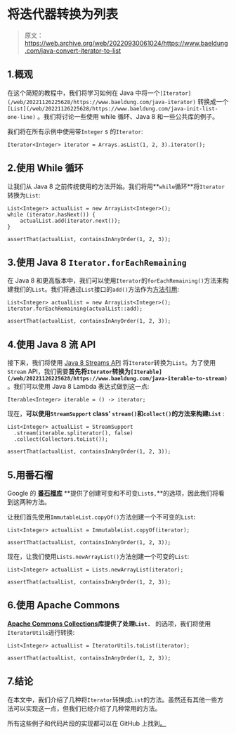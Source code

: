 # 将迭代器转换为列表

> 原文：<https://web.archive.org/web/20220930061024/https://www.baeldung.com/java-convert-iterator-to-list>

## 1.概观

在这个简短的教程中，我们将学习如何在 Java 中将一个`[Iterator](/web/20221126225628/https://www.baeldung.com/java-iterator)` 转换成一个`[List](/web/20221126225628/https://www.baeldung.com/java-init-list-one-line)` 。我们将讨论一些使用 while 循环、Java 8 和一些公共库的例子。

我们将在所有示例中使用带`Integer` s 的`Iterator`:

```
Iterator<Integer> iterator = Arrays.asList(1, 2, 3).iterator(); 
```

## 2.使用 While 循环

让我们从 Java 8 之前传统使用的方法开始。我们将用**`while`循环**将`Iterator`转换为`List`:

```
List<Integer> actualList = new ArrayList<Integer>();
while (iterator.hasNext()) {
    actualList.add(iterator.next());
}

assertThat(actualList, containsInAnyOrder(1, 2, 3)); 
```

## 3.使用 Java 8 `Iterator.forEachRemaining`

在 Java 8 和更高版本中，我们可以使用`Iterator`的`forEachRemaining()`方法来构建我们的`List`。我们将通过`List`接口的`add()`方法作为[方法引用](/web/20221126225628/https://www.baeldung.com/java-method-references):

```
List<Integer> actualList = new ArrayList<Integer>();
iterator.forEachRemaining(actualList::add);

assertThat(actualList, containsInAnyOrder(1, 2, 3)); 
```

## 4.使用 Java 8 流 API

接下来，我们将使用 [Java 8 Streams API](/web/20221126225628/https://www.baeldung.com/java-8-streams) 将`Iterator`转换为`List`。为了使用`Stream` API，我们需要**首先将`Iterator`转换为`[Iterable](/web/20221126225628/https://www.baeldung.com/java-iterable-to-stream)`** 。我们可以使用 Java 8 Lambda 表达式做到这一点:

```
Iterable<Integer> iterable = () -> iterator; 
```

现在，**可以使用`StreamSupport` class' `stream()`和`collect()`的方法来构建`List`** :

```
List<Integer> actualList = StreamSupport
  .stream(iterable.spliterator(), false)
  .collect(Collectors.toList());

assertThat(actualList, containsInAnyOrder(1, 2, 3));
```

## 5.用番石榴

Google 的 [**番石榴库**](/web/20221126225628/https://www.baeldung.com/guava-lists) **提供了创建可变和不可变`List`s`,`**的选项，因此我们将看到这两种方法。

让我们首先使用`ImmutableList.copyOf()`方法创建一个不可变的`List`:

```
List<Integer> actualList = ImmutableList.copyOf(iterator);

assertThat(actualList, containsInAnyOrder(1, 2, 3));
```

现在，让我们使用`Lists.newArrayList()`方法创建一个可变的`List`:

```
List<Integer> actualList = Lists.newArrayList(iterator);

assertThat(actualList, containsInAnyOrder(1, 2, 3));
```

## 6.使用 Apache Commons

**[Apache Commons Collections](/web/20221126225628/https://www.baeldung.com/apache-commons-collection-utils)库提供了处理`List. `** 的选项，我们将使用`IteratorUtils`进行转换:

```
List<Integer> actualList = IteratorUtils.toList(iterator);

assertThat(actualList, containsInAnyOrder(1, 2, 3));
```

## 7.结论

在本文中，我们介绍了几种将`Iterator`转换成`List`的方法。虽然还有其他一些方法可以实现这一点，但我们已经介绍了几种常用的方法。

所有这些例子和代码片段的实现都可以在 GitHub 上找到[。](https://web.archive.org/web/20221126225628/https://github.com/eugenp/tutorials/tree/master/core-java-modules/core-java-collections-conversions)